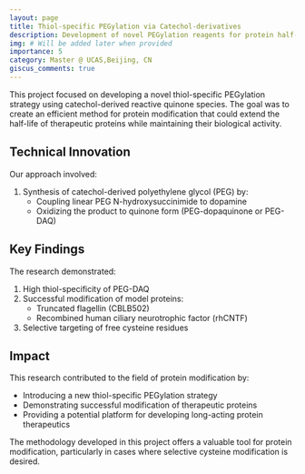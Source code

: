 ```yaml
---
layout: page
title: Thiol-specific PEGylation via Catechol-derivatives
description: Development of novel PEGylation reagents for protein half-life extension
img: # Will be added later when provided
importance: 5
category: Master @ UCAS,Beijing, CN
giscus_comments: true
---
```


This project focused on developing a novel thiol-specific PEGylation strategy using catechol-derived reactive quinone species. The goal was to create an efficient method for protein modification that could extend the half-life of therapeutic proteins while maintaining their biological activity.

## Technical Innovation

Our approach involved:
1. Synthesis of catechol-derived polyethylene glycol (PEG) by:
   - Coupling linear PEG N-hydroxysuccinimide to dopamine
   - Oxidizing the product to quinone form (PEG-dopaquinone or PEG-DAQ)

## Key Findings

The research demonstrated:
1. High thiol-specificity of PEG-DAQ
2. Successful modification of model proteins:
   - Truncated flagellin (CBLB502)
   - Recombined human ciliary neurotrophic factor (rhCNTF)
3. Selective targeting of free cysteine residues

## Impact

This research contributed to the field of protein modification by:
- Introducing a new thiol-specific PEGylation strategy
- Demonstrating successful modification of therapeutic proteins
- Providing a potential platform for developing long-acting protein therapeutics

The methodology developed in this project offers a valuable tool for protein modification, particularly in cases where selective cysteine modification is desired.
